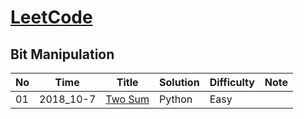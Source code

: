 # [LeetCode](https://leetcode.com/problemset/algorithms/)

## Bit Manipulation
  No    |	   Time   |      Title       |     Solution    |    Difficulty   |       Note      | 
------- | --------- | ---------------- | --------------- | --------------- | --------------- |
  01    | 2018_10-7 | [Two Sum](https://leetcode.com/problems/two-sum/description/) | Python | Easy ||
